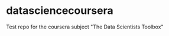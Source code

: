 datasciencecoursera
===================

Test repo for the coursera subject "The Data Scientists Toolbox"
